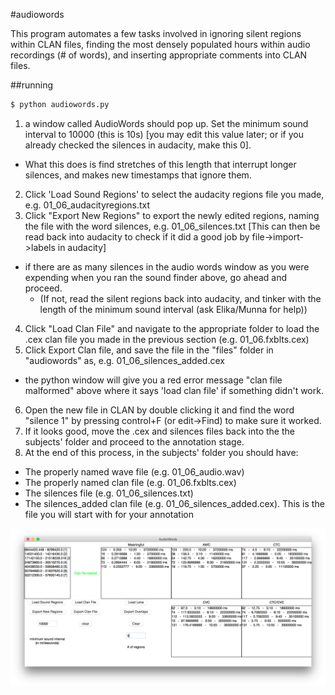 #audiowords

This program automates a few tasks involved in ignoring silent regions within CLAN files, finding the most densely populated hours within audio recordings (# of words), and inserting appropriate comments into CLAN files.


##running

```bash
$ python audiowords.py
```

1. a window called AudioWords should pop up. Set the minimum sound interval to 10000 (this is 10s) [you may edit this value later; or if you already checked the silences in audacity, make this 0].
  * What this does is find stretches of this length that interrupt longer silences, and makes new timestamps that ignore them.
2. Click 'Load Sound Regions' to select the audacity regions file you made, e.g. 01_06_audacityregions.txt
3. Click "Export New Regions" to export the newly edited regions, naming the file with the word silences, e.g. 01_06_silences.txt [This can then be read back into audacity to check if it did a good job by file->import->labels in audacity]
  * if there are as many silences in the audio words window as you were expending when you ran the sound finder above, go ahead and proceed.
    * (If not, read the silent regions back into audacity, and tinker with the length of the minimum sound interval (ask Elika/Munna for help))
4. Click "Load Clan File" and navigate to the appropriate folder to load the .cex clan file you made in the previous section (e.g. 01_06.fxblts.cex)
5. Click Export Clan file, and save the file in the "files" folder in "audiowords" as, e.g. 01_06_silences_added.cex
  * the python window will give you a red error message "clan file malformed" above where it says 'load clan file' if something didn't work.
6. Open the new file in CLAN by double clicking it and find the word "silence 1" by pressing control+F (or edit->Find) to make sure it worked.
7. If it looks good, move the .cex and silences files back into the the subjects' folder and proceed to the annotation stage.
8. At the end of this process, in the subjects' folder you should have:
  * The properly named wave file (e.g. 01_06_audio.wav)
  * The properly named clan file (e.g. 01_06.fxblts.cex)
  * The silences file (e.g. 01_06_silences.txt)
  * The silences_added clan file (e.g. 01_06_silences_added.cex). This is the file you will start with for your annotation

![audiowords](data/audiowords_screenshot.png)
